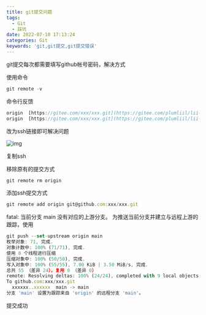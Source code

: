 ```yaml
---
title: git提交问题
tags:
  - Git
  - 踩坑
date: 2022-07-10 17:13:24
categories: Git
keywords: 'git,git提交,git提交错误'
---
```



git提交每次都需要填写github帐号密码，解决方式

使用命令

```JavaScript
git remote -v
```

命令行反馈

```JavaScript
origin  [https://gitee.com/xxx/xxx.git](https://gitee.com/plumliil/lii-ui.git) (fetch)
origin  [https://gitee.com/xxx/xxx.git](https://gitee.com/plumliil/lii-ui.git) (push)
```

改为ssh链接即可解决问题

![img](https://secure2.wostatic.cn/static/jKDa6zRG1ELwvXP33djZ7R/%E6%88%AA%E5%9B%BE_%E9%80%89%E6%8B%A9%E5%8C%BA%E5%9F%9F_20220707144535.png)

复制ssh

移除原有的提交方式

```JavaScript
git remote rm origin
```

添加ssh提交方式

```JavaScript
git remote add origin git@github.com:xxx/xxx.git
```

fatal: 当前分支 main 没有对应的上游分支。 为推送当前分支并建立与远程上游的跟踪，使用

```JavaScript
git push --set-upstream origin main
枚举对象: 71, 完成.
对象计数中: 100% (71/71), 完成.
使用 8 个线程进行压缩
压缩对象中: 100% (50/50), 完成.
写入对象中: 100% (55/55), 7.00 KiB | 3.50 MiB/s, 完成.
总共 55 （差异 24），复用 0 （差异 0）
remote: Resolving deltas: 100% (24/24), completed with 9 local objects.
To github.com:xxx/xxx.git
  xxxxxx..xxxxxx  main -> main
分支 'main' 设置为跟踪来自 'origin' 的远程分支 'main'。
```

提交成功
